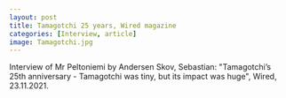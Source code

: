 ```yaml
---
layout: post
title: Tamagotchi 25 years, Wired magazine
categories: [Interview, article]
image: Tamagotchi.jpg
---
```

Interview of Mr Peltoniemi by Andersen Skov, Sebastian: "Tamagotchi’s 25th anniversary - Tamagotchi was tiny, but its impact was huge", Wired, 23.11.2021.
